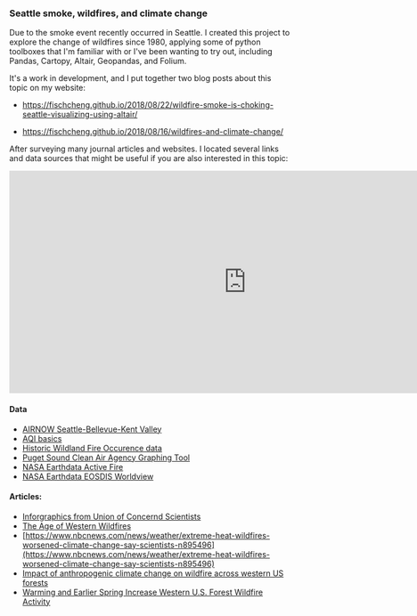 
### Seattle smoke, wildfires, and climate change

Due to the smoke event recently occurred in Seattle. I created this project to explore the change of wildfires since 1980, applying some of python toolboxes that I'm familiar with or I've been wanting to try out, including Pandas, Cartopy, Altair, Geopandas, and Folium. 

It's a work in development, and I put together two blog posts about this topic on my website: 

* https://fischcheng.github.io/2018/08/22/wildfire-smoke-is-choking-seattle-visualizing-using-altair/

* https://fischcheng.github.io/2018/08/16/wildfires-and-climate-change/

After surveying many journal articles and websites. I located several links and data sources that might be useful if you are also interested in this topic:

<iframe id="altairchart"
    src="https://fischcheng.github.io/img/AQI_0810_0822_24hrs.html" width=850 height=400 
    scrolling="no" frameborder="no">
</iframe>


#### Data 

* [AIRNOW Seattle-Bellevue-Kent Valley](https://airnow.gov/index.cfm?action=airnow.local_city&cityid=258)
* [AQI basics](https://airnow.gov/index.cfm?action=aqibasics.aqi) 
* [Historic Wildland Fire Occurence data](https://wildfire.cr.usgs.gov/firehistory/data.html)
* [Puget Sound Clean Air Agency Graphing Tool](https://secure.pscleanair.org/airgraphing)
* [NASA Earthdata Active Fire](https://earthdata.nasa.gov/earth-observation-data/near-real-time/firms/active-fire-data) 
* [NASA Earthdata EOSDIS Worldview](https://worldview.earthdata.nasa.gov)


#### Articles:

* [Inforgraphics from Union of Concernd Scientists](https://www.ucsusa.org/global-warming/science-and-impacts/impacts/infographic-wildfires-climate-change.html#.W33TkC2ZPEY)
* [The Age of Western Wildfires](http://www.climatecentral.org/news/report-the-age-of-western-wildfires-14873)
* [https://www.nbcnews.com/news/weather/extreme-heat-wildfires-worsened-climate-change-say-scientists-n895496](https://www.nbcnews.com/news/weather/extreme-heat-wildfires-worsened-climate-change-say-scientists-n895496)
* [Impact of anthropogenic climate change on wildfire across western US forests](http://www.pnas.org/content/113/42/11770.short)
* [Warming and Earlier Spring Increase Western U.S. Forest Wildfire Activity](http://science.sciencemag.org/content/313/5789/940)

